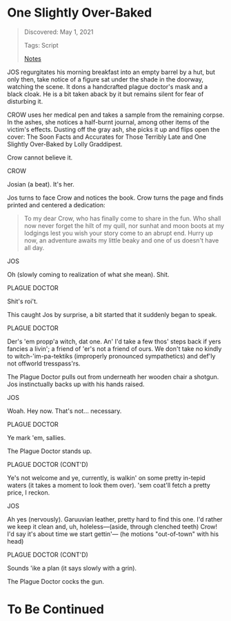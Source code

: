 # One Slightly Over-Baked
> Discovered: May 1, 2021
>
> Tags: Script
>
> [Notes](./notes.md)

JOS regurgitates his morning breakfast into an empty barrel by a hut, but only then, take notice of a figure sat under the shade in the doorway, watching the scene. It dons a handcrafted plague doctor's mask and a black cloak. He is a bit taken aback by it but remains silent for fear of disturbing it.

CROW uses her medical pen and takes a sample from the remaining corpse. In the ashes, she notices a half-burnt journal, among other items of the victim's effects. Dusting off the gray ash, she picks it up and flips open the cover: The Soon Facts and Accurates for Those Terribly Late and One Slightly Over-Baked by Lolly Graddipest.

Crow cannot believe it.

CROW

Josian (a beat). It's her.

Jos turns to face Crow and notices the book. Crow turns the page and finds printed and centered a dedication:

> To my dear Crow, who has finally come to share in the fun. Who shall now never forget the hilt of my quill, nor sunhat and moon boots at my lodgings lest you wish your story come to an abrupt end. Hurry up now, an adventure awaits my little beaky and one of us doesn't have all day.

JOS

Oh (slowly coming to realization of what she mean). Shit.

PLAGUE DOCTOR

Shit's roi't.

This caught Jos by surprise, a bit started that it suddenly began to speak.

PLAGUE DOCTOR

Der's 'em propp'a witch, dat one. An' I'd take a few thos' steps back if yers fancies a livin'; a friend of 'er's not a friend of ours. We don't take no kindly to witch-'im-pa-tektiks (improperly pronounced sympathetics) and def'ly not offworld tresspass'rs.

The Plague Doctor pulls out from underneath her wooden chair a shotgun. Jos instinctually backs up with his hands raised.

JOS

Woah. Hey now. That's not... necessary.

PLAGUE DOCTOR

Ye mark 'em, sallies.

The Plague Doctor stands up.

PLAGUE DOCTOR (CONT'D)

Ye's not welcome and ye, currently, is walkin' on some pretty in-tepid waters (it takes a moment to look them over). 'sem coat'll fetch a pretty price, I reckon.

JOS

Ah yes (nervously). Garuuvian leather, pretty hard to find this one. I'd rather we keep it clean and, uh, holeless—(aside, through clenched teeth) Crow! I'd say it's about time we start gettin'— (he motions "out-of-town" with his head)

PLAGUE DOCTOR (CONT'D)

Sounds 'ike a plan (it says slowly with a grin).

The Plague Doctor cocks the gun.

# To Be Continued

